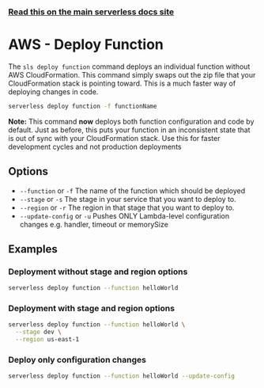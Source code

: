 <!--
title: Serverless Framework Commands - AWS Lambda - Deploy Function
description: Deploy your AWS Lambda functions quickly without CloudFormation
short_title: Deploy Function
keywords:
  [
    'Serverless',
    'Framework',
    'AWS',
    'Lambda',
    'Deploy Function',
    'Serverless AWS Lambda Commands',
    'AWS Lambda Deployment',
    'Serverless Framework CLI',
    'Serverless Deploy Function',
  ]
-->

<!-- DOCS-SITE-LINK:START automatically generated  -->

### [Read this on the main serverless docs site](https://www.serverless.com/framework/docs/providers/aws/cli-reference/deploy-function)

<!-- DOCS-SITE-LINK:END -->

# AWS - Deploy Function

The `sls deploy function` command deploys an individual function without AWS CloudFormation. This command simply swaps out the zip file that your CloudFormation stack is pointing toward. This is a much faster way of deploying changes in code.

```bash
serverless deploy function -f functionName
```

**Note:** This command **now** deploys both function configuration and code by
default. Just as before, this puts your function in an inconsistent state that
is out of sync with your CloudFormation stack. Use this for faster development
cycles and not production deployments

## Options

- `--function` or `-f` The name of the function which should be deployed
- `--stage` or `-s` The stage in your service that you want to deploy to.
- `--region` or `-r` The region in that stage that you want to deploy to.
- `--update-config` or `-u` Pushes ONLY Lambda-level configuration changes e.g. handler, timeout or memorySize

## Examples

### Deployment without stage and region options

```bash
serverless deploy function --function helloWorld
```

### Deployment with stage and region options

```bash
serverless deploy function --function helloWorld \
  --stage dev \
  --region us-east-1
```

### Deploy only configuration changes

```bash
serverless deploy function --function helloWorld --update-config
```
